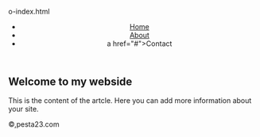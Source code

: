 o-index.html
<!DOCTYPE html>
<html lang="en">
<head>
  <meta charset="UTF-8">
  <title>MY FIRST HTML PAGE</title>
</head>
<body>
  <header>
    <nav>
      <ul>
        <li><a href="#">Home</a></li>
                                  <li><a href="#">About</a></li>
        <li>a href="#">Contact</a</li>
      </ul>
    </nav>
  </header>
  <main>
    <article>
      <h1>Welcome to my webside</h1>
      <section>
        <p>This is the content of the artcle. Here you can add  more information about your site.</p>
      </section>
    </article>
  </main>
  <footer>
    <p>&copy,pesta23.com</p>
  </footer>
</body>
</html>
  </footer>
    
  </main>
  </header>
  
</body>
